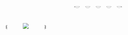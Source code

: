 <p align="center"> 𓎢　𓎟　𓎟　𓎟　𓎡 </p>


　　　　　　　　　　　　　　　　　　　　　　　　　　　　　　　　　　　　　　　　　　　　　　　　　　　　 ꒰　　　![](https://komarev.com/ghpvc/?username=butchforbutch&color=bce4f4)　　　꒱
